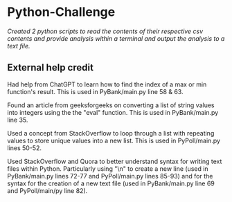 # Python-Challenge

*Created 2 python scripts to read the contents of their respective csv contents and provide analysis within a terminal and output the analysis to a text file.*


## External help credit

Had help from ChatGPT to learn how to find the index of a max or min function's result. This is used in PyBank/main.py line 58 & 63.

Found an article from geeksforgeeks on converting a list of string values into integers using the the "eval" function. This is used in PyBank/main.py line 35.

Used a concept from StackOverflow to loop through a list with repeating values to store unique values into a new list. This is used in PyPoll/main.py lines 50-52.

Used StackOverflow and Quora to better understand syntax for writing text files within Python. Particularly using "\n" to create a new line (used in PyBank/main.py lines 72-77 and PyPoll/main.py lines 85-93) and for the syntax for the creation of a new text file (used in PyBank/main.py line 69 and PyPoll/main/py line 82).
